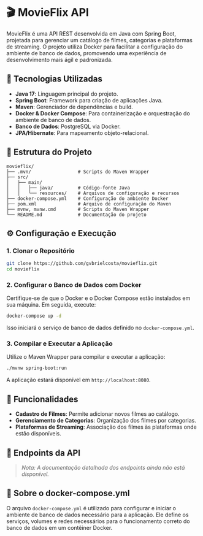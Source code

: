 # 🎬 MovieFlix API

MovieFlix é uma API REST desenvolvida em Java com Spring Boot, projetada para gerenciar um catálogo de filmes, categorias e plataformas de streaming. O projeto utiliza Docker para facilitar a configuração do ambiente de banco de dados, promovendo uma experiência de desenvolvimento mais ágil e padronizada.

## 🚀 Tecnologias Utilizadas

- **Java 17**: Linguagem principal do projeto.
- **Spring Boot**: Framework para criação de aplicações Java.
- **Maven**: Gerenciador de dependências e build.
- **Docker & Docker Compose**: Para containerização e orquestração do ambiente de banco de dados.
- **Banco de Dados**: PostgreSQL via Docker.
- **JPA/Hibernate**: Para mapeamento objeto-relacional.

## 📁 Estrutura do Projeto

```
movieflix/
├── .mvn/                 # Scripts do Maven Wrapper
├── src/
│   ├── main/
│   │   ├── java/         # Código-fonte Java
│   │   └── resources/    # Arquivos de configuração e recursos
├── docker-compose.yml    # Configuração do ambiente Docker
├── pom.xml               # Arquivo de configuração do Maven
├── mvnw, mvnw.cmd        # Scripts do Maven Wrapper
└── README.md             # Documentação do projeto
```

## ⚙️ Configuração e Execução

### 1. Clonar o Repositório

```bash
git clone https://github.com/gvbrielcosta/movieflix.git
cd movieflix
```

### 2. Configurar o Banco de Dados com Docker

Certifique-se de que o Docker e o Docker Compose estão instalados em sua máquina. Em seguida, execute:

```bash
docker-compose up -d
```

Isso iniciará o serviço de banco de dados definido no `docker-compose.yml`.

### 3. Compilar e Executar a Aplicação

Utilize o Maven Wrapper para compilar e executar a aplicação:

```bash
./mvnw spring-boot:run
```

A aplicação estará disponível em `http://localhost:8080`.

## 📌 Funcionalidades

- **Cadastro de Filmes**: Permite adicionar novos filmes ao catálogo.
- **Gerenciamento de Categorias**: Organização dos filmes por categorias.
- **Plataformas de Streaming**: Associação dos filmes às plataformas onde estão disponíveis.

## 🔧 Endpoints da API

> *Nota: A documentação detalhada dos endpoints ainda não está disponível.*

## 🐳 Sobre o docker-compose.yml

O arquivo `docker-compose.yml` é utilizado para configurar e iniciar o ambiente de banco de dados necessário para a aplicação. Ele define os serviços, volumes e redes necessários para o funcionamento correto do banco de dados em um contêiner Docker.


